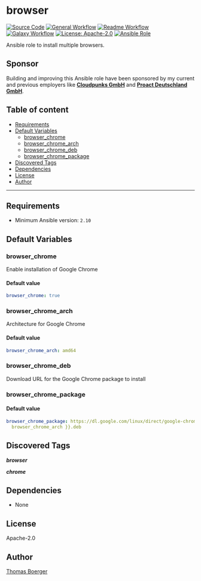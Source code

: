 # browser

[![Source Code](https://img.shields.io/badge/github-source%20code-blue?logo=github&amp;logoColor=white)](https://github.com/rolehippie/browser)
[![General Workflow](https://github.com/rolehippie/browser/actions/workflows/general.yml/badge.svg)](https://github.com/rolehippie/browser/actions/workflows/general.yml)
[![Readme Workflow](https://github.com/rolehippie/browser/actions/workflows/readme.yml/badge.svg)](https://github.com/rolehippie/browser/actions/workflows/readme.yml)
[![Galaxy Workflow](https://github.com/rolehippie/browser/actions/workflows/galaxy.yml/badge.svg)](https://github.com/rolehippie/browser/actions/workflows/galaxy.yml)
[![License: Apache-2.0](https://img.shields.io/github/license/rolehippie/browser)](https://github.com/rolehippie/browser/blob/master/LICENSE)
[![Ansible Role](https://img.shields.io/badge/role-rolehippie.browser-blue)](https://galaxy.ansible.com/rolehippie/browser)

Ansible role to install multiple browsers.

## Sponsor

Building and improving this Ansible role have been sponsored by my current and previous employers like **[Cloudpunks GmbH](https://cloudpunks.de)** and **[Proact Deutschland GmbH](https://www.proact.eu)**.

## Table of content

- [Requirements](#requirements)
- [Default Variables](#default-variables)
  - [browser_chrome](#browser_chrome)
  - [browser_chrome_arch](#browser_chrome_arch)
  - [browser_chrome_deb](#browser_chrome_deb)
  - [browser_chrome_package](#browser_chrome_package)
- [Discovered Tags](#discovered-tags)
- [Dependencies](#dependencies)
- [License](#license)
- [Author](#author)

---

## Requirements

- Minimum Ansible version: `2.10`


## Default Variables

### browser_chrome

Enable installation of Google Chrome

#### Default value

```YAML
browser_chrome: true
```

### browser_chrome_arch

Architecture for Google Chrome

#### Default value

```YAML
browser_chrome_arch: amd64
```

### browser_chrome_deb

Download URL for the Google Chrome package to install

### browser_chrome_package

#### Default value

```YAML
browser_chrome_package: https://dl.google.com/linux/direct/google-chrome-stable_current_{{
  browser_chrome_arch }}.deb
```

## Discovered Tags

**_browser_**

**_chrome_**


## Dependencies

- None

## License

Apache-2.0

## Author

[Thomas Boerger](https://github.com/tboerger)
